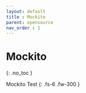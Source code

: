 ```yaml
---
layout: default
title : Mockito
parent: opensource
nav_order : 1
---
```


# Mockito
{: .no_toc }

Mockito Test
{: .fs-6 .fw-300 }